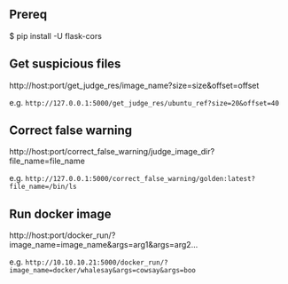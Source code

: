 ## Prereq

$ pip install -U flask-cors

## Get suspicious files

http://host:port/get_judge_res/image_name?size=size&offset=offset

e.g. `http://127.0.0.1:5000/get_judge_res/ubuntu_ref?size=20&offset=40`

## Correct false warning

http://host:port/correct_false_warning/judge_image_dir?file_name=file_name

e.g. `http://127.0.0.1:5000/correct_false_warning/golden:latest?file_name=/bin/ls`

## Run docker image

http://host:port/docker_run/?image_name=image_name&args=arg1&args=arg2...

e.g. `http://10.10.10.21:5000/docker_run/?image_name=docker/whalesay&args=cowsay&args=boo`

